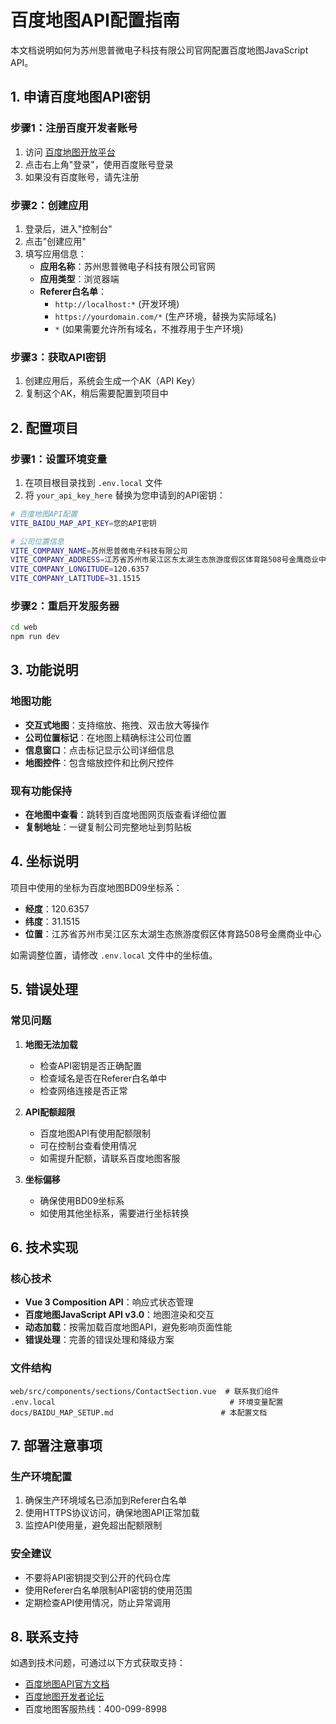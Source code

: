 # 百度地图API配置指南

本文档说明如何为苏州思普微电子科技有限公司官网配置百度地图JavaScript API。

## 1. 申请百度地图API密钥

### 步骤1：注册百度开发者账号
1. 访问 [百度地图开放平台](https://lbsyun.baidu.com/)
2. 点击右上角"登录"，使用百度账号登录
3. 如果没有百度账号，请先注册

### 步骤2：创建应用
1. 登录后，进入"控制台"
2. 点击"创建应用"
3. 填写应用信息：
   - **应用名称**：苏州思普微电子科技有限公司官网
   - **应用类型**：浏览器端
   - **Referer白名单**：
     - `http://localhost:*` (开发环境)
     - `https://yourdomain.com/*` (生产环境，替换为实际域名)
     - `*` (如果需要允许所有域名，不推荐用于生产环境)

### 步骤3：获取API密钥
1. 创建应用后，系统会生成一个AK（API Key）
2. 复制这个AK，稍后需要配置到项目中

## 2. 配置项目

### 步骤1：设置环境变量
1. 在项目根目录找到 `.env.local` 文件
2. 将 `your_api_key_here` 替换为您申请到的API密钥：

```bash
# 百度地图API配置
VITE_BAIDU_MAP_API_KEY=您的API密钥

# 公司位置信息
VITE_COMPANY_NAME=苏州思普微电子科技有限公司
VITE_COMPANY_ADDRESS=江苏省苏州市吴江区东太湖生态旅游度假区体育路508号金鹰商业中心2,3幢3幢1911
VITE_COMPANY_LONGITUDE=120.6357
VITE_COMPANY_LATITUDE=31.1515
```

### 步骤2：重启开发服务器
```bash
cd web
npm run dev
```

## 3. 功能说明

### 地图功能
- **交互式地图**：支持缩放、拖拽、双击放大等操作
- **公司位置标记**：在地图上精确标注公司位置
- **信息窗口**：点击标记显示公司详细信息
- **地图控件**：包含缩放控件和比例尺控件

### 现有功能保持
- **在地图中查看**：跳转到百度地图网页版查看详细位置
- **复制地址**：一键复制公司完整地址到剪贴板

## 4. 坐标说明

项目中使用的坐标为百度地图BD09坐标系：
- **经度**：120.6357
- **纬度**：31.1515
- **位置**：江苏省苏州市吴江区东太湖生态旅游度假区体育路508号金鹰商业中心

如需调整位置，请修改 `.env.local` 文件中的坐标值。

## 5. 错误处理

### 常见问题
1. **地图无法加载**
   - 检查API密钥是否正确配置
   - 检查域名是否在Referer白名单中
   - 检查网络连接是否正常

2. **API配额超限**
   - 百度地图API有使用配额限制
   - 可在控制台查看使用情况
   - 如需提升配额，请联系百度地图客服

3. **坐标偏移**
   - 确保使用BD09坐标系
   - 如使用其他坐标系，需要进行坐标转换

## 6. 技术实现

### 核心技术
- **Vue 3 Composition API**：响应式状态管理
- **百度地图JavaScript API v3.0**：地图渲染和交互
- **动态加载**：按需加载百度地图API，避免影响页面性能
- **错误处理**：完善的错误处理和降级方案

### 文件结构
```
web/src/components/sections/ContactSection.vue  # 联系我们组件
.env.local                                       # 环境变量配置
docs/BAIDU_MAP_SETUP.md                        # 本配置文档
```

## 7. 部署注意事项

### 生产环境配置
1. 确保生产环境域名已添加到Referer白名单
2. 使用HTTPS协议访问，确保地图API正常加载
3. 监控API使用量，避免超出配额限制

### 安全建议
- 不要将API密钥提交到公开的代码仓库
- 使用Referer白名单限制API密钥的使用范围
- 定期检查API使用情况，防止异常调用

## 8. 联系支持

如遇到技术问题，可通过以下方式获取支持：
- [百度地图API官方文档](https://lbsyun.baidu.com/index.php?title=jspopular3.0)
- [百度地图开发者论坛](https://bbs.lbsyun.baidu.com/)
- 百度地图客服热线：400-099-8998
